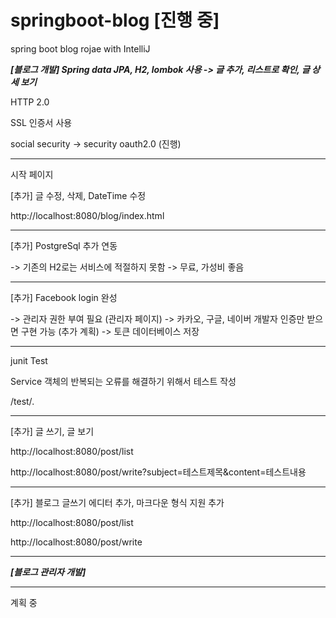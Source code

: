 # springboot-blog [진행 중]
spring boot blog rojae with IntelliJ

___[블로그 개발] Spring data JPA, H2, lombok 사용 -> 글 추가, 리스트로 확인, 글 상세 보기___

HTTP 2.0

SSL 인증서 사용

social security -> security oauth2.0 (진행)

*** 
시작 페이지 

[추가] 글 수정, 삭제, DateTime 수정

http://localhost:8080/blog/index.html

***

[추가] PostgreSql 추가 연동

-> 기존의 H2로는 서비스에 적절하지 못함
-> 무료, 가성비 좋음

***

[추가] Facebook login 완성

-> 관리자 권한 부여 필요 (관리자 페이지)
-> 카카오, 구글, 네이버 개발자 인증만 받으면 구현 가능 (추가 계획)
-> 토큰 데이터베이스 저장

*** 
junit Test

Service 객체의 반복되는 오류를 해결하기 위해서 테스트 작성

/test/*.*


*** 
[추가] 글 쓰기, 글 보기

http://localhost:8080/post/list

http://localhost:8080/post/write?subject=테스트제목&content=테스트내용


***
[추가] 블로그 글쓰기 에디터 추가, 마크다운 형식 지원 추가

http://localhost:8080/post/list

http://localhost:8080/post/write

*** 

___[블로그 관리자 개발]___

*** 

계획 중
